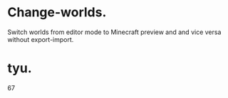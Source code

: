 # Change-worlds.
Switch worlds from editor mode to Minecraft preview and and vice versa without export-import.

# tyu.
67
